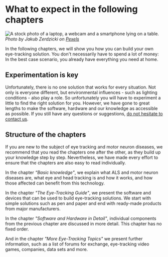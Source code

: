 # What to expect in the following chapters

![](/stockimage-laptop-webcam-smartphone.jpg "A stock photo of a laptop, a webcam and a smartphone lying on a table.")
_Photo by Jakub Zerdzicki on [Pexels](https://www.pexels.com/photo/electronic-devices-mockup-smartphone-18275877/)_

In the following chapters, we will show you how you can build your own eye-tracking solution.
You don't necessarily have to spend a lot of money: In the best case scenario, you already have everything you need at home.

## Experimentation is key

Unfortunately, there is no one solution that works for every situation.
Not only is everyone different, but environmental influences - such as lighting conditions - also play a role.
So unfortunately you will have to experiment a little to find the right solution for you.
However, we have gone to great lengths to make the software, hardware and our knowledge as accessible as possible.
If you still have any questions or suggestions, [do not hesitate to contact us](/06-miscellaneous/contact).

## Structure of the chapters

If you are new to the subject of eye tracking and motor neuron diseases, we recommend that you read the chapters one after the other, as they build up your knowledge step by step.
Nevertheless, we have made every effort to ensure that the chapters are also easy to read individually.

In the chapter _“Basic knowledge"_, we explain what ALS and motor neuron diseases are, what eye and head tracking is and how it works, and how those affected can benefit from this technology.

In the chapter _"The Eye-Tracking Guide"_, we present the software and devices that can be used to build eye-tracking solutions.
We start with simple solutions such as pen and paper and end with ready-made products from major manufacturers.

In the chapter _"Software and Hardware in Detail"_, individual components from the previous chapter are discussed in more detail.
This chapter has no fixed order.

And in the chapter _"More Eye-Tracking Topics"_ we present further information, such as a list of forums for exchange, eye-tracking video games, companies, data sets and more.
